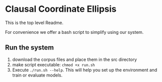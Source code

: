 # Clausal Coordinate Ellipsis
This is the top level Readme. 

For convenience we offer a bash script to simplify using our system. 

## Run the system
1. download the corpus files and place them in the src directory
2. make script executable: `chmod +x run.sh`
3. Execute `./run.sh --help`. This will help you set up the environment and train or evaluate models. 
